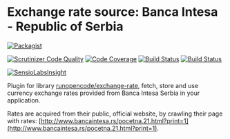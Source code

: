 Exchange rate source: Banca Intesa - Republic of Serbia
====


[![Packagist](https://img.shields.io/packagist/v/RunOpenCode/exchange-rate-intesa-rs.svg)](https://packagist.org/packages/runopencode/exchange-rate-intesa-rs)

[![Scrutinizer Code Quality](https://scrutinizer-ci.com/g/RunOpenCode/exchange-rate-intesa-rs/badges/quality-score.png?b=master)](https://scrutinizer-ci.com/g/RunOpenCode/exchange-rate-intesa-rs/?branch=master)
[![Code Coverage](https://scrutinizer-ci.com/g/RunOpenCode/exchange-rate-intesa-rs/badges/coverage.png?b=master)](https://scrutinizer-ci.com/g/RunOpenCode/exchange-rate-intesa-rs/?branch=master)
[![Build Status](https://scrutinizer-ci.com/g/RunOpenCode/exchange-rate-intesa-rs/badges/build.png?b=master)](https://scrutinizer-ci.com/g/RunOpenCode/exchange-rate-intesa-rs/build-status/master)
[![Build Status](https://travis-ci.org/RunOpenCode/exchange-rate-intesa-rs.svg?branch=master)](https://travis-ci.org/RunOpenCode/exchange-rate-intesa-rs)

[![SensioLabsInsight](https://insight.sensiolabs.com/projects/fe2d0cef-3bfa-4959-ba69-0e15752092ec/big.png)](https://insight.sensiolabs.com/projects/fe2d0cef-3bfa-4959-ba69-0e15752092ec)


Plugin for library [runopencode/exchange-rate](https://github.com/RunOpenCode/exchange-rate), 
fetch, store and use currency exchange rates provided from Banca Intesa Serbia in your application.
 
Rates are acquired from their public, official website, by crawling their page with rates: 
[http://www.bancaintesa.rs/pocetna.21.html?print=1](http://www.bancaintesa.rs/pocetna.21.html?print=1). 






